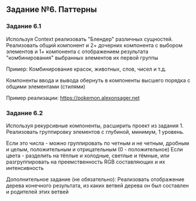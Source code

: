 ## Задание №6. Паттерны

### Задание 6.1
Используя Context реализовать "Блендер" различных сущностей.<br />
Реализовать общий компонент и 2+ дочерних компонента с выбором элементов и 1+ компонента с отображением результата "комбинирования" выбранных элементов их первой группы<br />
<p>Пример: Комбинирование красок, животных, слов, чисел и т.д.</p>

Компоненты ввода и вывода обернуть в компоненты высшего порядка с общими элементами (стилями)

Пример реализации: https://pokemon.alexonsager.net

### Задание 6.2
Используя рекурсивные компоненты, расширить проект из задания 1.<br/>
Реализовать группировку элементов с глубиной, минимум, 1 уровень.

Если это числа - можно группировать по четным и не четным, дробным и целым, положительным и отрицательным (0 - положительное)
Если цвета - разделить на тёплые и холодные, светлые и тёмные, или разгруппировать на преемственность RGB составляющих и их интенсивность

Дополнительное задание (не обязательно): Реализовать отображение дерева конечного результата, из каких ветвей дерева он был составлен и родителей этих ветвей
